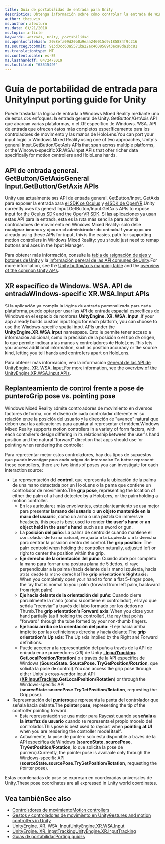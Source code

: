 ```yaml
---
title: Guía de portabilidad de entrada para Unity
description: Obtenga información sobre cómo controlar la entrada de Windows Mixed Reality en Unity.
author: thetuvix
ms.author: alexturn
ms.date: 03/21/2018
ms.topic: article
keywords: entrada, Unity, portabilidad
ms.openlocfilehash: 20e8efa09d20b0a9eaa246015d9c185884f9c216
ms.sourcegitcommit: 915d3cc63a5571ba22ac4608589f3eca8da1bc81
ms.translationtype: MT
ms.contentlocale: es-ES
ms.lasthandoff: 04/24/2019
ms.locfileid: "63515495"
---
```

# <a name="input-porting-guide-for-unity"></a><span data-ttu-id="b6e45-104">Guía de portabilidad de entrada para Unity</span><span class="sxs-lookup"><span data-stu-id="b6e45-104">Input porting guide for Unity</span></span>

<span data-ttu-id="b6e45-105">Puede trasladar la lógica de entrada a Windows Mixed Reality mediante uno de estos dos enfoques: la entrada general de Unity. GetButton/GetAxis API que abarcan varias plataformas, o el XR específico de Windows. WSA. API de entrada que ofrecen datos más completos específicamente para los controladores de movimiento y las manos de HoloLens.</span><span class="sxs-lookup"><span data-stu-id="b6e45-105">You can port your input logic to Windows Mixed Reality using one of two approaches, Unity's general Input.GetButton/GetAxis APIs that span across multiple platforms, or the Windows-specific XR.WSA.Input APIs that offer richer data specifically for motion controllers and HoloLens hands.</span></span>

## <a name="general-inputgetbuttongetaxis-apis"></a><span data-ttu-id="b6e45-106">API de entrada general. GetButton/GetAxis</span><span class="sxs-lookup"><span data-stu-id="b6e45-106">General Input.GetButton/GetAxis APIs</span></span>

<span data-ttu-id="b6e45-107">Unity usa actualmente sus API de entrada general. GetButton/Input. GetAxis para exponer la entrada para [el SDK de Oculus](https://docs.unity3d.com/Manual/OculusControllers.html) y [el SDK de OpenVR](https://docs.unity3d.com/Manual/OpenVRControllers.html).</span><span class="sxs-lookup"><span data-stu-id="b6e45-107">Unity currently uses its general Input.GetButton/Input.GetAxis APIs to expose input for [the Oculus SDK](https://docs.unity3d.com/Manual/OculusControllers.html) and [the OpenVR SDK](https://docs.unity3d.com/Manual/OpenVRControllers.html).</span></span> <span data-ttu-id="b6e45-108">Si las aplicaciones ya usan estas API para la entrada, esta es la ruta más sencilla para admitir controladores de movimiento en Windows Mixed Reality: solo debe reasignar botones y ejes en el administrador de entrada.</span><span class="sxs-lookup"><span data-stu-id="b6e45-108">If your apps are already using these APIs for input, this is the easiest path for supporting motion controllers in Windows Mixed Reality: you should just need to remap buttons and axes in the Input Manager.</span></span>

<span data-ttu-id="b6e45-109">Para obtener más información, consulte la [tabla de asignación de ejes y botones de Unity](gestures-and-motion-controllers-in-unity.md#unity-buttonaxis-mapping-table) y la [información general de las API comunes de Unity](gestures-and-motion-controllers-in-unity.md#common-unity-apis-inputgetbuttongetaxis).</span><span class="sxs-lookup"><span data-stu-id="b6e45-109">For more information, see the [Unity button/axis mapping table](gestures-and-motion-controllers-in-unity.md#unity-buttonaxis-mapping-table) and the [overview of the common Unity APIs](gestures-and-motion-controllers-in-unity.md#common-unity-apis-inputgetbuttongetaxis).</span></span>

## <a name="windows-specific-xrwsainput-apis"></a><span data-ttu-id="b6e45-110">XR específico de Windows. WSA. API de entrada</span><span class="sxs-lookup"><span data-stu-id="b6e45-110">Windows-specific XR.WSA.Input APIs</span></span>

<span data-ttu-id="b6e45-111">Si la aplicación ya compila la lógica de entrada personalizada para cada plataforma, puede optar por usar las API de entrada espacial específicas de Windows en el espacio de nombres **UnityEngine. XR. WSA. Input** .</span><span class="sxs-lookup"><span data-stu-id="b6e45-111">If your app already builds custom input logic for each platform, you can choose to use the Windows-specific spatial input APIs under the **UnityEngine.XR.WSA.Input** namespace.</span></span> <span data-ttu-id="b6e45-112">Esto le permite tener acceso a información adicional, como la precisión de la posición o el tipo de origen, lo que permite indicar a las manos y controladores de HoloLens.</span><span class="sxs-lookup"><span data-stu-id="b6e45-112">This lets you access additional information, such as position accuracy or the source kind, letting you tell hands and controllers apart on HoloLens.</span></span>

<span data-ttu-id="b6e45-113">Para obtener más información, vea la información [General de las API de UnityEngine. XR. WSA. Input](gestures-and-motion-controllers-in-unity.md#windows-specific-apis-xrwsainput).</span><span class="sxs-lookup"><span data-stu-id="b6e45-113">For more information, see the [overview of the UnityEngine.XR.WSA.Input APIs](gestures-and-motion-controllers-in-unity.md#windows-specific-apis-xrwsainput).</span></span>

## <a name="grip-pose-vs-pointing-pose"></a><span data-ttu-id="b6e45-114">Replanteamiento de control frente a pose de puntero</span><span class="sxs-lookup"><span data-stu-id="b6e45-114">Grip pose vs. pointing pose</span></span>

<span data-ttu-id="b6e45-115">Windows Mixed Reality admite controladores de movimiento en diversos factores de forma, con el diseño de cada controlador diferente en su relación entre la posición del usuario y la dirección de "avance" natural que deben usar las aplicaciones para apuntar al representar el módem.</span><span class="sxs-lookup"><span data-stu-id="b6e45-115">Windows Mixed Reality supports motion controllers in a variety of form factors, with each controller's design differing in its relationship between the user's hand position and the natural "forward" direction that apps should use for pointing when rendering the controller.</span></span>

<span data-ttu-id="b6e45-116">Para representar mejor estos controladores, hay dos tipos de supuestos que puede investigar para cada origen de interacción:</span><span class="sxs-lookup"><span data-stu-id="b6e45-116">To better represent these controllers, there are two kinds of poses you can investigate for each interaction source:</span></span>

* <span data-ttu-id="b6e45-117">La representación del **control**, que representa la ubicación de la palma de una mano detectada por un HoloLens o la palma que contiene un controlador de movimiento.</span><span class="sxs-lookup"><span data-stu-id="b6e45-117">The **grip pose**, representing the location of either the palm of a hand detected by a HoloLens, or the palm holding a motion controller.</span></span>
    * <span data-ttu-id="b6e45-118">En los auriculares más envolventes, este planteamiento se usa mejor para presentar **la mano del usuario** o **un objeto mantenido en la mano del usuario**, como un arma o una pistola.</span><span class="sxs-lookup"><span data-stu-id="b6e45-118">On immersive headsets, this pose is best used to render **the user's hand** or **an object held in the user's hand**, such as a sword or gun.</span></span>
    * <span data-ttu-id="b6e45-119">La **posición del puño**: La palma de centroide cuando mantiene el controlador de forma natural, se ajusta a la izquierda o a la derecha para centrar la posición dentro del control.</span><span class="sxs-lookup"><span data-stu-id="b6e45-119">The **grip position**: The palm centroid when holding the controller naturally, adjusted left or right to center the position within the grip.</span></span>
    * <span data-ttu-id="b6e45-120">**Eje derecho de la orientación del puño**: Cuando abre por completo la mano para formar una postura plana de 5 dedos, el rayo perpendicular a la palma (hacia delante de la mano izquierda, hacia atrás desde la mano derecha)</span><span class="sxs-lookup"><span data-stu-id="b6e45-120">The **grip orientation's Right axis**: When you completely open your hand to form a flat 5-finger pose, the ray that is normal to your palm (forward from left palm, backward from right palm)</span></span>
    * <span data-ttu-id="b6e45-121">**Eje hacia delante de la orientación del puño**: Cuando cierre parcialmente la mano (como si contiene el controlador), el rayo que señala "reenviar" a través del tubo formado por los dedos no Thumb.</span><span class="sxs-lookup"><span data-stu-id="b6e45-121">The **grip orientation's Forward axis**: When you close your hand partially (as if holding the controller), the ray that points "forward" through the tube formed by your non-thumb fingers.</span></span>
    * <span data-ttu-id="b6e45-122">**Eje hacia arriba de la orientación del puño**: El eje hacia arriba implícito por las definiciones derecha y hacia delante.</span><span class="sxs-lookup"><span data-stu-id="b6e45-122">The **grip orientation's Up axis**: The Up axis implied by the Right and Forward definitions.</span></span>
    * <span data-ttu-id="b6e45-123">Puede acceder a la representación del puño a través de la API de entrada entre proveedores (XR) de Unity **[. InputTracking](https://docs.unity3d.com/ScriptReference/XR.InputTracking.html). GetLocalPosition/Rotation**) o a través de la API específica de Windows (**SourceState. SourcePose. TryGetPosition/Rotation**, que solicita la pose de control).</span><span class="sxs-lookup"><span data-stu-id="b6e45-123">You can access the grip pose through either Unity's cross-vendor input API (**[XR.InputTracking](https://docs.unity3d.com/ScriptReference/XR.InputTracking.html).GetLocalPosition/Rotation**) or through the Windows-specific API (**sourceState.sourcePose.TryGetPosition/Rotation**, requesting the Grip pose).</span></span>
* <span data-ttu-id="b6e45-124">Representación del **puntero**que representa la punta del controlador que señala hacia delante.</span><span class="sxs-lookup"><span data-stu-id="b6e45-124">The **pointer pose**, representing the tip of the controller pointing forward.</span></span>
    * <span data-ttu-id="b6e45-125">Esta representación se usa mejor para Raycast cuando se **señala a la interfaz de usuario** cuando se representa el propio modelo del controlador.</span><span class="sxs-lookup"><span data-stu-id="b6e45-125">This pose is best used to raycast when **pointing at UI** when you are rendering the controller model itself.</span></span>
    * <span data-ttu-id="b6e45-126">Actualmente, la pose de puntero solo está disponible a través de la API específica de Windows (**sourceState. sourcePose. TryGetPosition/Rotation**, lo que solicita la pose de puntero).</span><span class="sxs-lookup"><span data-stu-id="b6e45-126">Currently, the pointer pose is available only through the Windows-specific API (**sourceState.sourcePose.TryGetPosition/Rotation**, requesting the Pointer pose).</span></span>

<span data-ttu-id="b6e45-127">Estas coordenadas de pose se expresan en coordenadas universales de Unity.</span><span class="sxs-lookup"><span data-stu-id="b6e45-127">These pose coordinates are all expressed in Unity world coordinates.</span></span>

## <a name="see-also"></a><span data-ttu-id="b6e45-128">Vea también</span><span class="sxs-lookup"><span data-stu-id="b6e45-128">See also</span></span>
* [<span data-ttu-id="b6e45-129">Controladores de movimiento</span><span class="sxs-lookup"><span data-stu-id="b6e45-129">Motion controllers</span></span>](motion-controllers.md)
* [<span data-ttu-id="b6e45-130">Gestos y controladores de movimiento en Unity</span><span class="sxs-lookup"><span data-stu-id="b6e45-130">Gestures and motion controllers in Unity</span></span>](gestures-and-motion-controllers-in-unity.md)
* [<span data-ttu-id="b6e45-131">UnityEngine. XR. WSA. Input</span><span class="sxs-lookup"><span data-stu-id="b6e45-131">UnityEngine.XR.WSA.Input</span></span>](https://docs.unity3d.com/ScriptReference/XR.WSA.Input.InteractionManager.html)
* [<span data-ttu-id="b6e45-132">UnityEngine. XR. InputTracking</span><span class="sxs-lookup"><span data-stu-id="b6e45-132">UnityEngine.XR.InputTracking</span></span>](https://docs.unity3d.com/ScriptReference/XR.InputTracking.html)
* [<span data-ttu-id="b6e45-133">Guías de portabilidad</span><span class="sxs-lookup"><span data-stu-id="b6e45-133">Porting guides</span></span>](porting-guides.md)

